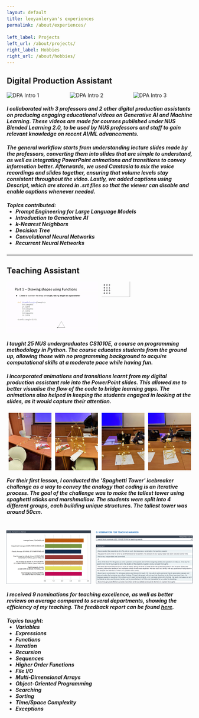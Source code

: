 ```yaml
---
layout: default
title: leeyanleryan's experiences
permalink: /about/experiences/

left_label: Projects
left_url: /about/projects/
right_label: Hobbies
right_url: /about/hobbies/
---
```


<!-- !PAGE CONTENT! -->
<div class="w3-main" id="pageAbout">
  <section id="digital_production_assistant" class="w3-container">
    <h2><b>Digital Production Assistant</b></h2>
    <div style="display:flex; justify-content:center; gap:10px; align-items:center;">
      <img src="/assets/gif/dpa_intro1.gif" alt="DPA Intro 1" style="width:32%;">
      <img src="/assets/gif/dpa_intro2.gif" alt="DPA Intro 2" style="width:32%;">
      <img src="/assets/gif/dpa_intro3.gif" alt="DPA Intro 3" style="width:32%;">
    </div>
    <h5 style="margin-bottom:20px">
      I collaborated with 3 professors and 2 other digital production assistants on producing engaging
      educational videos on Generative AI and Machine Learning. These videos are made for courses published
      under NUS Blended Learning 2.0, to be used by NUS professors and staff to gain relevant knowledge on 
      recent AI/ML advancements.
    </h5>
    <h5 style="margin-bottom:20px">
      The general workflow starts from understanding lecture slides made by the professors, converting them 
      into slides that are simple to understand, as well as integrating PowerPoint animations and transitions 
      to convey information better. Afterwards, we used Camtasia to mix the voice recordings and slides together,
      ensuring that volume levels stay consistent throughout the video. Lastly, we added captions using Descript,
      which are stored in .srt files so that the viewer can disable and enable captions whenever needed.
    </h5>
    <h5>
      Topics contributed:
      <ul style="margin-top:0;">
        <li>Prompt Engineering for Large Language Models</li>
        <li>Introduction to Generative AI</li>
        <li>k-Nearest Neighbors</li>
        <li>Decision Tree</li>
        <li>Convolutional Neural Networks</li>
        <li>Recurrent Neural Networks</li>
      </ul>
    </h5>
  </section>
  
  <hr class="hr-main-body">

  <section id="teaching_assistant" class="w3-container">
    <h2><b>Teaching Assistant</b></h2>
    <div style="display:flex; justify-content:center; gap:10px; align-items:center;">
      <img src="/assets/gif/ta_animation1.gif" alt="TA Animation 1" style="width:49%;">
      <img src="/assets/gif/ta_animation2.gif" alt="TA Animation 2" style="width:49%;">
    </div>
    <h5 style="margin-bottom:20px">
      I taught 25 NUS undergraduates CS1010E, a course on programming methodology in Python. The course
      educates students from the ground up, allowing those with no programming background to acquire computational
      skills at a moderate pace while having fun. 
    </h5>
    <h5>
      I incorporated animations and transitions learnt from my digital production assistant role into the PowerPoint
      slides. This allowed me to better visualise the flow of the code to bridge learning gaps. The animations also
      helped in keeping the students engaged in looking at the slides, as it would capture their attention.
    </h5>
    <!-- <br> -->
    <div style="display:flex; justify-content:center; gap:10px; align-items:center;">
      <img src="/assets/img/ta_icebreaker1.jpg" alt="TA Icebreaker Photo 1" style="width:23%;">
      <img src="/assets/img/ta_icebreaker2.jpg" alt="TA Icebreaker Photo 2" style="width:23%;">
      <img src="/assets/img/ta_icebreaker3.jpg" alt="TA Icebreaker Photo 3" style="width:23%;">
      <img src="/assets/img/ta_icebreaker4.jpg" alt="TA Icebreaker Photo 4" style="width:23%;">
    </div>
    <h5>
    For their first lesson, I conducted the 'Spaghetti Tower' icebreaker challenge as a way to convey the analogy 
    that coding is an iterative process. The goal of the challenge was to make the tallest tower using spaghetti
    sticks and marshmallow. The students were split into 4 different groups, each building unique structures. The
    tallest tower was around 50cm.
    </h5>
    <br>
    <div style="display:flex; justify-content:center; gap:10px; align-items:center;">
      <img src="/assets/img/ta_reviews1.png" alt="TA Reviews 1" style="width:46%;">
      <img src="/assets/img/ta_reviews2.png" alt="TA Reviews 2" style="width:53%;">
    </div>
    <h5 style="margin-bottom:20px">
    I received 9 nominations for teaching excellence, as well as better reviews on average compared to several
    departments, showing the efficiency of my teaching. The feedback report can be found 
    <a href="/assets/pdf/cs1010e_feedback.pdf" target="_blank">here</a>.
    </h5>
    <h5>
    Topics taught:
    <ul style="margin-top:0;">
      <li>Variables</li>
      <li>Expressions</li>
      <li>Functions</li>
      <li>Iteration</li>
      <li>Recursion</li>
      <li>Sequences</li>
      <li>Higher Order Functions</li>
      <li>File I/O</li>
      <li>Multi-Dimensional Arrays</li>
      <li>Object-Oriented Programming</li>
      <li>Searching</li>
      <li>Sorting</li>
      <li>Time/Space Complexity</li>
      <li>Exceptions</li>
    </ul>
    </h5>
  </section>
</div>
